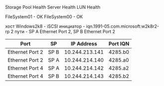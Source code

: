 Storage Pool Health
Server Health
LUN Health

FileSystem01 - OK
FileSystem00 - OK

хост Windows2k8 - iSCSI
инициатор - iqn.1991-05.com.microsoft:w2k8r2-rp
2 пути - SP A Ethernet Port 2, SP B Ethernet Port 2

| Port            | SP   | IP Address     | Port IQN |
| --------------- | ---- | -------------- | -------- |
| Ethernet Port 2 | SP B | 10.244.213.141 | 4285.b0  |
| Ethernet Port 2 | SP A | 10.244.214.140 | 4285.a0  |
| Ethernet Port 4 | SP A | 10.244.214.142 | 4285.a2  |
| Ethernet Port 4 | SP B | 10.244.214.143 | 4285.b2  |

